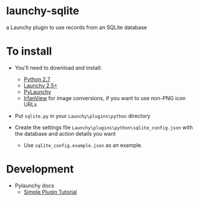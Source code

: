 # launchy-sqlite
a Launchy plugin to use records from an SQLite database

# To install

- You'll need to download and install:
  - [Python 2.7](https://www.python.org/downloads/)
  - [Launchy 2.5+](https://www.launchy.net/download.php#windows)
  - [PyLaunchy](https://sourceforge.net/projects/pylaunchy/files/pylaunchy/0.9.0/)
  - [IrfanView](http://www.irfanview.com/) for image conversions, if you want to use non-PNG icon URLs
  
- Put `sqlite.py` in your `Launchy\plugins\python` directory
- Create the settings file `Launchy\plugins\python\sqlite_config.json` with the database and action details you want
  - Use `sqlite_config.example.json` as an example.
  
# Development

- Pylaunchy docs
  - [Simple Plugin Tutorial](http://pylaunchy.sourceforge.net/docs/simple_plugin.html)

